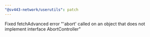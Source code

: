 ```yaml
---
"@sv443-network/userutils": patch
---
```


Fixed fetchAdvanced error "'abort' called on an object that does not implement interface AbortController"
